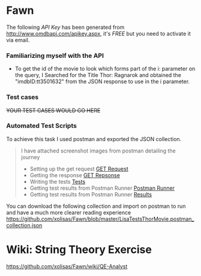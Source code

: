 # **Fawn**
The following _API Key_ has been generated from http://www.omdbapi.com/apikey.aspx, it's _FREE_ but you need to activate it via email.

### Familiarizing myself with the API

- To get the id of the movie to look which forms part of the i: parameter on the query, I Searched for the Title Thor: Ragnarok and obtained the "imdbID:tt3501632" from the JSON response to use in the i parameter.


### **Test cases**
<del>YOUR TEST CASES WOULD GO HERE<del>

### Automated Test Scripts
To achieve this task I used postman and exported the JSON collection.


> I have attached screenshot images from postman detailing the journey
> - Setting up the get request [GET Request](https://github.com/xolisas/Fawn/blob/master/Images/GETRequest.PNG)
>- Getting the response [GET Repsonse](https://github.com/xolisas/Fawn/blob/master/Images/GETResponse.PNG)
>- Writing the tests [Tests](https://github.com/xolisas/Fawn/blob/master/Images/PostmanTests.PNG)
>- Getting test results from Postman Runner [Postman Runner](https://github.com/xolisas/Fawn/blob/master/Images/PostmanRunner.PNG)
>- Getting test results from Postman Runner [Results](https://github.com/xolisas/Fawn/blob/master/Images/TestResults.PNG)


You can download the following collection and import on postman to run and have a much more clearer reading experience https://github.com/xolisas/Fawn/blob/master/LisaTestsThorMovie.postman_collection.json

# **Wiki: String Theory Exercise**
https://github.com/xolisas/Fawn/wiki/QE-Analyst
